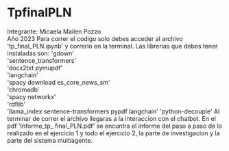 # TpfinalPLN
Integrante: Micaela Mailen Pozzo \
Año 2023
Para correr el codigo solo debes acceder al archivo 'tp_final_PLN.ipynb' y correrlo en la terminal.
Las librerias que debes tener instaladas son:
'gdown'\
'sentence_transformers'\
'docx2txt pymupdf'\
'langchain' \
'spacy download es_core_news_sm' \
'chromadb'\
'spacy networkx'\
'rdflib' \
'llama_index sentence-transformers pypdf langchain'
'python-decouple'
Al terminar de correr el archivo llegaras a la interaccion con el chatbot.
En el pdf 'Informe_tp_ final_PLN.pdf' se encuntra el informe del paso a paso de lo realizado en el ejercicio 1 y todo el ejercicio 2, la parte de investigacion y la parte del sistema multiagente.
